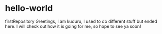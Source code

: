 # hello-world
firstRepository
 Greetings,
 I am kuduru, I used to do different stuff but ended here.
 I will check out how it is going for me, so hope to see ya soon!

